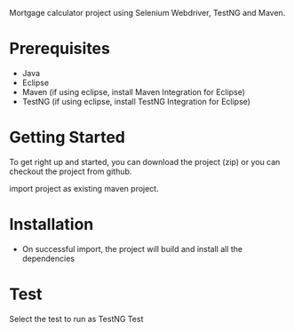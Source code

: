 Mortgage calculator project using Selenium Webdriver, TestNG and Maven. 

# Prerequisites
- Java
- Eclipse
- Maven (if using eclipse, install Maven Integration for Eclipse)
- TestNG (if using eclipse, install TestNG Integration for Eclipse)

# Getting Started
To get right up and started, you can download the project (zip) or you can checkout the project from github. 

import project as existing maven project.


# Installation
- On successful import, the project will build and install all the dependencies

# Test
Select the test to run as TestNG Test